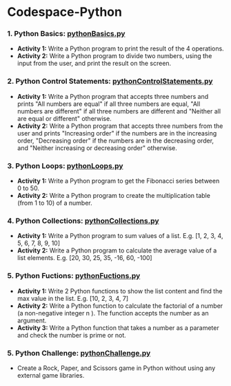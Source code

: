 # Codespace-Python
### 1. Python Basics: [pythonBasics.py](/pythonBasics.py) ###
* **Activity 1:** Write a Python program to print the result of the 4 operations.
* **Activity 2:** Write a Python program to divide two numbers, using the input from the user, and print the result on the screen.

### 2. Python Control Statements: [pythonControlStatements.py](/pythonControlStatements.py) ###
* **Activity 1:** Write a Python program that accepts three numbers and prints "All numbers are equal" if all three numbers are equal, "All numbers are different" if all three numbers are different and "Neither all are equal or different" otherwise.
* **Activity 2:** Write a Python program that accepts three numbers from the user and prints "Increasing order" if the numbers are in the increasing order, "Decreasing order" if the numbers are in the decreasing order, and "Neither increasing or decreasing order" otherwise.

### 3. Python Loops: [pythonLoops.py](/pythonLoops.py) ###
* **Activity 1:** Write a Python program to get the Fibonacci series between 0 to 50. 
* **Activity 2:** Write a Python program to create the multiplication table (from 1 to 10) of a number.

### 4. Python Collections: [pythonCollections.py](/pythonCollections.py) ###
* **Activity 1:** Write a Python program to sum values of a list. E.g. [1, 2, 3, 4, 5, 6, 7, 8, 9, 10]
* **Activity 2:** Write a Python program to calculate the average value of a list elements. E.g. [20, 30, 25, 35, -16, 60, -100]

### 5. Python Fuctions: [pythonFuctions.py](/pythonFunctions.py) ###
* **Activity 1:** Write 2 Python functions to show the list content and find the max value in the list. E.g. [10, 2, 3, 4, 7]
* **Activity 2:** Write a Python function to calculate the factorial of a number (a non-negative integer n ). The function accepts the number as an argument.
* **Activity 3:** Write a Python function that takes a number as a parameter and check the number is prime or not. 

### 5. Python Challenge: [pythonChallenge.py](/pythonChallenge.py) ###
* Create a Rock, Paper, and Scissors game in Python without using any external game libraries. 

